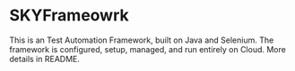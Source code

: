 # SKYFrameowrk
This is an Test Automation Framework, built on Java and Selenium. The framework is configured, setup, managed, and run entirely on Cloud. More details in README.
